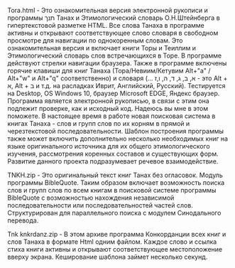 Tora.html - Это ознакомительная версия электронной рукописи и программы תנך Танах и Этимологический словарь О.Н.Штейнберга в гипертекстовой разметке HTML.
Все слова Танаха в программе активны и открывают соответствующее слово словаря в свободном просмотре для навигации по однокоренным словам. 
Это ознакомительная версия и включает книги Торы и Теиллим и Этимологический словарь слов встречающихся в Торе.
В программе действуют стрелки навигации браузера. Также в программе включены горячие клавиши для книг Танаха (Тора/Невиим/Кетувим Alt+"a" / Alt+"w" и Alt+"q" соответственно) и словаря (... א, ב, ג, ד, ה, ו,ז - это Alt + א, Alt + ב и т.д. на расладках Иврит, Английский, Русский). Тестируется на Desktop, OS Windows 10, браузер Microsoft EDGE, Яндекс браузер.
Программа является электронной рукописью, в связи с этим она подлежит проверке, как и исходный код. Надеюсь вы мне в этом поможете.
В настоящее время в работе новая поисковая система в книгах Танаха - слов и групп слов по их корням в прямой и черезтекстовой последовательности. Шаблон построения программы также может включить дополнительно несколько необходимых книг на языке оригинального источника для их общего этимологического изучения, рассмотрения коренных составов и существующих форм. Развитие данного проекта подразумевает речевое взаимодействие.

TNKH.zip - Это оригинальный текст книг Танах  без огласовок. Модуль программы BibleQuote.
Таким образом включает возможность поиска слов и групп слов по всем книгам в поисковой системе программы BibleQuote с возможностью нахождения независимой последовательности или последовательностей частей слов.
Структурирован для параллельного поиска с модулем Синодального переводa.

Tnk knkrdanz.zip - В этом архиве программа Конкорданции всех книг и слов Танаха в формате Html одним файлом. Каждое слово и ссылка стиха книги активны и открывают соответствующее местоположение вверху экрана. Кеширование шаблона займет несколько секунд.
